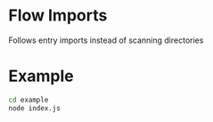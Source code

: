 # Flow Imports

Follows entry imports instead of scanning directories

# Example
```bash
cd example
node index.js
```
